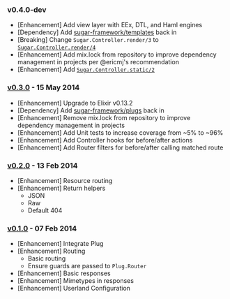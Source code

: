 ### v0.4.0-dev

- [Enhancement] Add view layer with EEx, DTL, and Haml engines
- [Dependency] Add [sugar-framework/templates](https://github.com/sugar-framework/templates) back in
- [Breaking] Change `Sugar.Controller.render/3` to [`Sugar.Controller.render/4`](http://sugar-framework.github.io/docs/api/sugar/Sugar.Controller.html#render/4)
- [Enhancement] Add mix.lock from repository to improve dependency management in projects per @ericmj's recommendation
- [Enhancement] Add [`Sugar.Controller.static/2`](http://sugar-framework.github.io/docs/api/sugar/Sugar.Controller.html#static/2)

### [v0.3.0](https://github.com/sugar-framework/sugar/tree/v0.3.0) - 15 May 2014

- [Enhancement] Upgrade to Elixir v0.13.2
- [Dependency] Add [sugar-framework/plugs](https://github.com/sugar-framework/plugs) back in
- [Enhancement] Remove mix.lock from repository to improve dependency management in projects
- [Enhancement] Add Unit tests to increase coverage from ~5% to ~96%
- [Enhancement] Add Controller hooks for before/after actions
- [Enhancement] Add Router filters for before/after calling matched route

### [v0.2.0](https://github.com/sugar-framework/sugar/tree/v0.2.0) - 13 Feb 2014

- [Enhancement] Resource routing
- [Enhancement] Return helpers
    - JSON
    - Raw
    - Default 404

### [v0.1.0](https://github.com/sugar-framework/sugar/tree/v0.1.0) - 07 Feb 2014

- [Enhancement] Integrate Plug
- [Enhancement] Routing
    - Basic routing
    - Ensure guards are passed to `Plug.Router`
- [Enhancement] Basic responses
- [Enhancement] Mimetypes in responses
- [Enhancement] Userland Configuration

